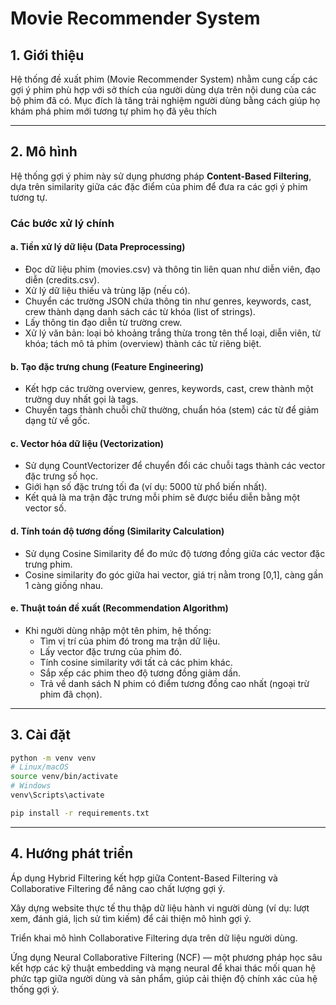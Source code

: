 # Movie Recommender System

## 1. Giới thiệu
Hệ thống đề xuất phim (Movie Recommender System) nhằm cung cấp các gợi ý phim phù hợp với sở thích của người dùng dựa trên nội dung của các bộ phim đã có. Mục đích là tăng trải nghiệm người dùng bằng cách giúp họ khám phá phim mới tương tự phim họ đã yêu thích

---

## 2. Mô hình
Hệ thống gợi ý phim này sử dụng phương pháp **Content-Based Filtering**, dựa trên similarity giữa các đặc điểm của phim để đưa ra các gợi ý phim tương tự.

### Các bước xử lý chính

#### a. Tiền xử lý dữ liệu (Data Preprocessing)
- Đọc dữ liệu phim (movies.csv) và thông tin liên quan như diễn viên, đạo diễn (credits.csv).
- Xử lý dữ liệu thiếu và trùng lặp (nếu có).
- Chuyển các trường JSON chứa thông tin như genres, keywords, cast, crew thành dạng danh sách các từ khóa (list of strings).
- Lấy thông tin đạo diễn từ trường crew.
- Xử lý văn bản: loại bỏ khoảng trắng thừa trong tên thể loại, diễn viên, từ khóa; tách mô tả phim (overview) thành các từ riêng biệt.

#### b. Tạo đặc trưng chung (Feature Engineering)
- Kết hợp các trường overview, genres, keywords, cast, crew thành một trường duy nhất gọi là tags.
- Chuyển tags thành chuỗi chữ thường, chuẩn hóa (stem) các từ để giảm dạng từ về gốc.

#### c. Vector hóa dữ liệu (Vectorization)
- Sử dụng CountVectorizer để chuyển đổi các chuỗi tags thành các vector đặc trưng số học.
- Giới hạn số đặc trưng tối đa (ví dụ: 5000 từ phổ biến nhất).
- Kết quả là ma trận đặc trưng mỗi phim sẽ được biểu diễn bằng một vector số.

#### d. Tính toán độ tương đồng (Similarity Calculation)
- Sử dụng Cosine Similarity để đo mức độ tương đồng giữa các vector đặc trưng phim.
- Cosine similarity đo góc giữa hai vector, giá trị nằm trong [0,1], càng gần 1 càng giống nhau.

#### e. Thuật toán đề xuất (Recommendation Algorithm)
- Khi người dùng nhập một tên phim, hệ thống:
  - Tìm vị trí của phim đó trong ma trận dữ liệu.
  - Lấy vector đặc trưng của phim đó.
  - Tính cosine similarity với tất cả các phim khác.
  - Sắp xếp các phim theo độ tương đồng giảm dần.
  - Trả về danh sách N phim có điểm tương đồng cao nhất (ngoại trừ phim đã chọn).

---

## 3. Cài đặt
```bash
python -m venv venv
# Linux/macOS
source venv/bin/activate   
# Windows
venv\Scripts\activate      

pip install -r requirements.txt
```
---
## 4. Hướng phát triển
Áp dụng Hybrid Filtering kết hợp giữa Content-Based Filtering và Collaborative Filtering để nâng cao chất lượng gợi ý.

Xây dựng website thực tế thu thập dữ liệu hành vi người dùng (ví dụ: lượt xem, đánh giá, lịch sử tìm kiếm) để cải thiện mô hình gợi ý.

Triển khai mô hình Collaborative Filtering dựa trên dữ liệu người dùng.

Ứng dụng Neural Collaborative Filtering (NCF) — một phương pháp học sâu kết hợp các kỹ thuật embedding và mạng neural để khai thác mối quan hệ phức tạp giữa người dùng và sản phẩm, giúp cải thiện độ chính xác của hệ thống gợi ý.

